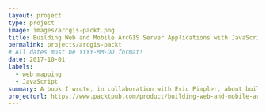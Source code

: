 ```yaml
---
layout: project
type: project
image: images/arcgis-packt.png
title: Building Web and Mobile ArcGIS Server Applications with JavaScript - Second Edition
permalink: projects/arcgis-packt
# All dates must be YYYY-MM-DD format!
date: 2017-10-01
labels:
  - web mapping
  - JavaScript
summary: A book I wrote, in collaboration with Eric Pimpler, about building web and mobile mapping applications using Esri's ArcGIS framework.
projecturl: https://www.packtpub.com/product/building-web-and-mobile-arcgis-server-applications-with-javascript-second-edition/9781787280526
---
```

